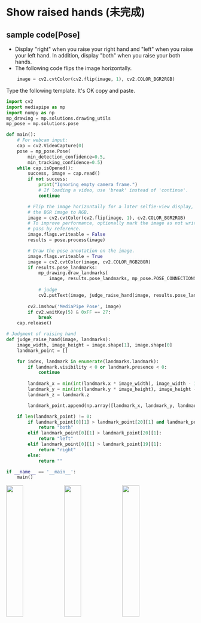 # Show raised hands (未完成)
## sample code[Pose]
 - Display "right" when you raise your right hand and "left" when you raise your left hand. In addition, display "both" when you raise your both hands. 
 - The following code flips the image horizontally.
```python
    image = cv2.cvtColor(cv2.flip(image, 1), cv2.COLOR_BGR2RGB)
```

Type the following template. It's OK copy and paste.

```python
import cv2
import mediapipe as mp
import numpy as np
mp_drawing = mp.solutions.drawing_utils
mp_pose = mp.solutions.pose

def main():
    # For webcam input:
    cap = cv2.VideoCapture(0)
    pose = mp_pose.Pose(
        min_detection_confidence=0.5,
        min_tracking_confidence=0.5)
    while cap.isOpened():
        success, image = cap.read()
        if not success:
            print("Ignoring empty camera frame.")
            # If loading a video, use 'break' instead of 'continue'.
            continue

        # Flip the image horizontally for a later selfie-view display, and convert
        # the BGR image to RGB.
        image = cv2.cvtColor(cv2.flip(image, 1), cv2.COLOR_BGR2RGB)
        # To improve performance, optionally mark the image as not writeable to
        # pass by reference.
        image.flags.writeable = False
        results = pose.process(image)

        # Draw the pose annotation on the image.
        image.flags.writeable = True
        image = cv2.cvtColor(image, cv2.COLOR_RGB2BGR)
        if results.pose_landmarks:
            mp_drawing.draw_landmarks(
                image, results.pose_landmarks, mp_pose.POSE_CONNECTIONS)
            
            # judge
            cv2.putText(image, judge_raise_hand(image, results.pose_landmarks), (30, 30), cv2.FONT_HERSHEY_SIMPLEX, 1, (0,0,255), 2)
            
        cv2.imshow('MediaPipe Pose', image)
        if cv2.waitKey(5) & 0xFF == 27:
            break
    cap.release()

# Judgment of raising hand
def judge_raise_hand(image, landmarks):
    image_width, image_height = image.shape[1], image.shape[0]
    landmark_point = []

    for index, landmark in enumerate(landmarks.landmark):
        if landmark.visibility < 0 or landmark.presence < 0:
            continue
  
        landmark_x = min(int(landmark.x * image_width), image_width - 1)
        landmark_y = min(int(landmark.y * image_height), image_height - 1)
        landmark_z = landmark.z

        landmark_point.append(np.array([landmark_x, landmark_y, landmark_z], dtype=int))

    if len(landmark_point) != 0:
        if landmark_point[0][1] > landmark_point[20][1] and landmark_point[0][1] > landmark_point[19][1]:
            return "both"
        elif landmark_point[0][1] > landmark_point[20][1]:
            return "left"
        elif landmark_point[0][1] > landmark_point[19][1]:
            return "right"
        else:
            return ""

if __name__ == '__main__':
    main()
```
 <image src="image/pose_q2-1.png" width="30%" height="30%"> <image src="image/pose_q2-2.png" width="30%" height="30%"> <image src="image/pose_q2-3.png" width="30%" height="30%"><br>
